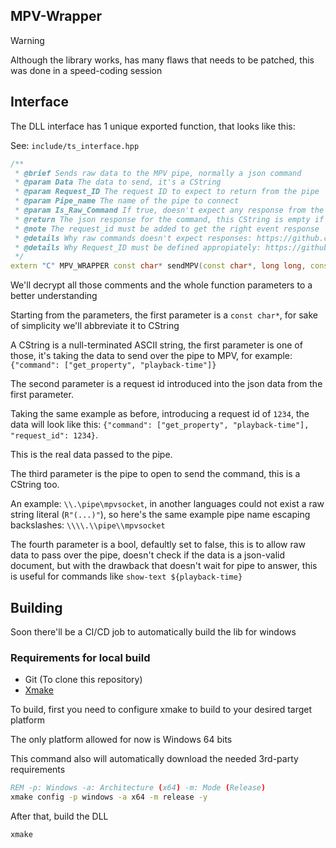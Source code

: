 ## MPV-Wrapper

> [!WARNING]
> Although the library works, has many flaws that needs to be patched, this was done in a speed-coding session

## Interface

The DLL interface has 1 unique exported function, that looks like this:

See: `include/ts_interface.hpp`

```cpp
/**
 * @brief Sends raw data to the MPV pipe, normally a json command 
 * @param Data The data to send, it's a CString
 * @param Request_ID The request ID to expect to return from the pipe
 * @param Pipe_name The name of the pipe to connect
 * @param Is_Raw_Command If true, doesn't expect any response from the pipe, by default false
 * @return The json response for the command, this CString is empty if the command failed or if it's a Raw Command
 * @note The request_id must be added to get the right event response
 * @details Why raw commands doesn't expect responses: https://github.com/mpv-player/mpv/blob/master/DOCS/man/ipc.rst#socat-example
 * @details Why Request_ID must be defined appropiately: https://github.com/mpv-player/mpv/blob/master/DOCS/man/ipc.rst#protocol
 */
extern "C" MPV_WRAPPER const char* sendMPV(const char*, long long, const char* = R"(\\.\pipe\mpvsocket)", bool = false);
```

We'll decrypt all those comments and the whole function parameters to a better understanding

Starting from the parameters, the first parameter is a `const char*`, for sake of simplicity we'll abbreviate it to CString

A CString is a null-terminated ASCII string, the first parameter is one of those, it's taking the data to send over the pipe to MPV, for example: `{"command": ["get_property", "playback-time"]}`

The second parameter is a request id introduced into the json data from the first parameter.

Taking the same example as before, introducing a request id of `1234`, the data will look like this: `{"command": ["get_property", "playback-time"], "request_id": 1234}`.

This is the real data passed to the pipe.

The third parameter is the pipe to open to send the command, this is a CString too.

An example: `\\.\pipe\mpvsocket`, in another languages could not exist a raw string literal (`R"(...)"`), so here's the same example pipe name escaping backslashes: `\\\\.\\pipe\\mpvsocket`

The fourth parameter is a bool, defaultly set to false, this is to allow raw data to pass over the pipe, doesn't check if the data is a json-valid document, but with the drawback that doesn't wait for pipe to answer, this is useful for commands like `show-text ${playback-time}`

## Building

Soon there'll be a CI/CD job to automatically build the lib for windows

### Requirements for local build

* Git (To clone this repository)
* [Xmake](https://xmake.io)

To build, first you need to configure xmake to build to your desired target platform

The only platform allowed for now is Windows 64 bits

This command also will automatically download the needed 3rd-party requirements

```cmd
REM -p: Windows -a: Architecture (x64) -m: Mode (Release)
xmake config -p windows -a x64 -m release -y
```

After that, build the DLL

```cmd
xmake
```